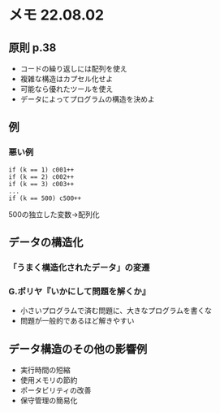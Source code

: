 # メモ 22.08.02  
## 原則 p.38  
- コードの繰り返しには配列を使え
- 複雑な構造はカプセル化せよ
- 可能なら優れたツールを使え
- データによってプログラムの構造を決めよ

## 例  
### 悪い例  
    if (k == 1) c001++
    if (k == 2) c002++
    if (k == 3) c003++
    ...
    if (k == 500) c500++
500の独立した変数→配列化  

## データの構造化  
### 「うまく構造化されたデータ」の変遷  

### G.ポリヤ『いかにして問題を解くか』
- 小さいプログラムで済む問題に、大きなプログラムを書くな
- 問題が一般的であるほど解きやすい

## データ構造のその他の影響例
- 実行時間の短縮
- 使用メモリの節約
- ポータビリティの改善
- 保守管理の簡易化

